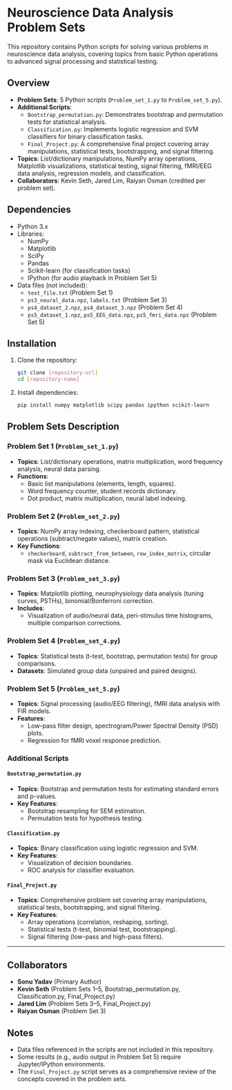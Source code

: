 # Neuroscience Data Analysis Problem Sets

This repository contains Python scripts for solving various problems in neuroscience data analysis, covering topics from basic Python operations to advanced signal processing and statistical testing.

## Overview

- **Problem Sets**: 5 Python scripts (`Problem_set_1.py` to `Problem_set_5.py`).
- **Additional Scripts**: 
  - `Bootstrap_permutation.py`: Demonstrates bootstrap and permutation tests for statistical analysis.
  - `Classification.py`: Implements logistic regression and SVM classifiers for binary classification tasks.
  - `Final_Project.py`: A comprehensive final project covering array manipulations, statistical tests, bootstrapping, and signal filtering.
- **Topics**: List/dictionary manipulations, NumPy array operations, Matplotlib visualizations, statistical testing, signal filtering, fMRI/EEG data analysis, regression models, and classification.
- **Collaborators**: Kevin Seth, Jared Lim, Raiyan Osman (credited per problem set).

## Dependencies

- Python 3.x
- Libraries:
  - NumPy
  - Matplotlib
  - SciPy
  - Pandas
  - Scikit-learn (for classification tasks)
  - IPython (for audio playback in Problem Set 5)
- Data files (not included):
  - `text_file.txt` (Problem Set 1)
  - `ps3_neural_data.npz`, `labels.txt` (Problem Set 3)
  - `ps4_dataset_2.npz`, `ps4_dataset_3.npz` (Problem Set 4)
  - `ps5_dataset_1.npz`, `ps5_EEG_data.npz`, `ps5_fmri_data.npz` (Problem Set 5)

## Installation

1. Clone the repository:
   ```bash
   git clone [repository-url]
   cd [repository-name]
   ```
2. Install dependencies:
   ```bash
   pip install numpy matplotlib scipy pandas ipython scikit-learn
   ```

## Problem Sets Description

### Problem Set 1 (`Problem_set_1.py`)
- **Topics**: List/dictionary operations, matrix multiplication, word frequency analysis, neural data parsing.
- **Functions**: 
  - Basic list manipulations (elements, length, squares).
  - Word frequency counter, student records dictionary.
  - Dot product, matrix multiplication, neural label indexing.

### Problem Set 2 (`Problem_set_2.py`)
- **Topics**: NumPy array indexing, checkerboard pattern, statistical operations (subtract/negate values), matrix creation.
- **Key Functions**:
  - `checkerboard`, `subtract_from_between`, `row_index_matrix`, circular mask via Euclidean distance.

### Problem Set 3 (`Problem_set_3.py`)
- **Topics**: Matplotlib plotting, neurophysiology data analysis (tuning curves, PSTHs), binomial/Bonferroni correction.
- **Includes**:
  - Visualization of audio/neural data, peri-stimulus time histograms, multiple comparison corrections.

### Problem Set 4 (`Problem_set_4.py`)
- **Topics**: Statistical tests (t-test, bootstrap, permutation tests) for group comparisons.
- **Datasets**: Simulated group data (unpaired and paired designs).

### Problem Set 5 (`Problem_set_5.py`)
- **Topics**: Signal processing (audio/EEG filtering), fMRI data analysis with FIR models.
- **Features**:
  - Low-pass filter design, spectrogram/Power Spectral Density (PSD) plots.
  - Regression for fMRI voxel response prediction.

### Additional Scripts

#### `Bootstrap_permutation.py`
- **Topics**: Bootstrap and permutation tests for estimating standard errors and p-values.
- **Key Features**:
  - Bootstrap resampling for SEM estimation.
  - Permutation tests for hypothesis testing.

#### `Classification.py`
- **Topics**: Binary classification using logistic regression and SVM.
- **Key Features**:
  - Visualization of decision boundaries.
  - ROC analysis for classifier evaluation.

#### `Final_Project.py`
- **Topics**: Comprehensive problem set covering array manipulations, statistical tests, bootstrapping, and signal filtering.
- **Key Features**:
  - Array operations (correlation, reshaping, sorting).
  - Statistical tests (t-test, binomial test, bootstrapping).
  - Signal filtering (low-pass and high-pass filters).

---

## Collaborators
- **Sonu Yadav** (Primary Author)
- **Kevin Seth** (Problem Sets 1–5, Bootstrap_permutation.py, Classification.py, Final_Project.py)
- **Jared Lim** (Problem Sets 3–5, Final_Project.py)
- **Raiyan Osman** (Problem Set 3)

## Notes
- Data files referenced in the scripts are not included in this repository.
- Some results (e.g., audio output in Problem Set 5) require Jupyter/IPython environments.
- The `Final_Project.py` script serves as a comprehensive review of the concepts covered in the problem sets.
